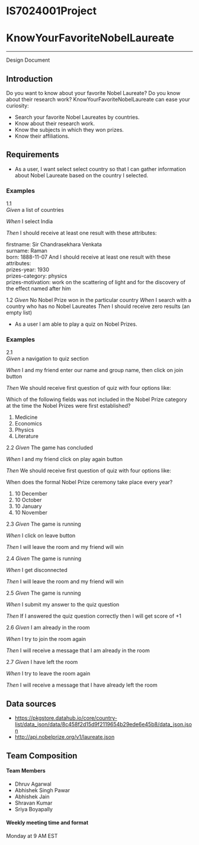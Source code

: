 # IS7024001Project
# KnowYourFavoriteNobelLaureate

---

Design Document  

## Introduction 

Do you want to know about your favorite Nobel Laureate?  Do you know about their research work? KnowYourFavoriteNobelLaureate can ease your curiosity:  

-	Search your favorite Nobel Laureates by countries.
-	Know about their research work.
-	Know the subjects in which they won prizes.
-	Know their affiliations.

## Requirements  
-	As a user, I want select select country so that I can gather information about Nobel Laureate based on the country I selected.

### Examples
1.1  
*Given* a list of countries 

*When* I select India

*Then* I should receive at least one result with these attributes:   

firstname: Sir Chandrasekhara Venkata  
surname: Raman  
born: 1888-11-07 
And I should receive at least one result with these attributes:  
prizes-year: 1930  
prizes-category: physics  
prizes-motivation:  work on the scattering of light and for the discovery of the effect named after him  

1.2 
*Given* No Nobel Prize won in the particular country
*When* I search with a country who has no Nobel Laureates
*Then* I should receive zero results (an empty list)

-	As a user I am able to play a quiz on Nobel Prizes.

### Examples
2.1  
*Given* a navigation to quiz section 

*When* I and my friend enter our name and group name, then click on join button

*Then* We should receive first question of quiz with four options like: 

Which of the following fields was not included in the Nobel Prize category at the time the Nobel Prizes were first established?
1. Medicine
2. Economics
3. Physics
4. Literature  

2.2 
*Given* The game has concluded 

*When* I and my friend click on play again button

*Then* We should receive first question of quiz with four options like:

When does the formal Nobel Prize ceremony take place every year?
1. 10 December
2. 10 October
3. 10 January
4. 10 November

2.3 
*Given* The game is running 

*When* I click on leave button

*Then* I will leave the room and my friend will win


2.4 
*Given* The game is running 

*When* I get disconnected

*Then* I will leave the room and my friend will win

2.5 
*Given* The game is running 

*When* I submit my answer to the quiz question

*Then* If I answered the quiz question correctly then I will get score of +1

2.6 
*Given* I am already in the room 

*When* I try to join the room again

*Then* I will receive a message that I am already in the room

2.7 
*Given* I have left  the room 

*When* I try to leave the room again

*Then* I will receive a message that I have already left the room

## Data sources  
-	https://pkgstore.datahub.io/core/country-list/data_json/data/8c458f2d15d9f2119654b29ede6e45b8/data_json.json
-	http://api.nobelprize.org/v1/laureate.json

## Team Composition
#### Team Members
-	Dhruv Agarwal
-	Abhishek Singh Pawar
-	Abhishek Jain
-	Shravan Kumar
-	Sriya Boyapally

#### Weekly meeting time and format
Monday at 9 AM EST
